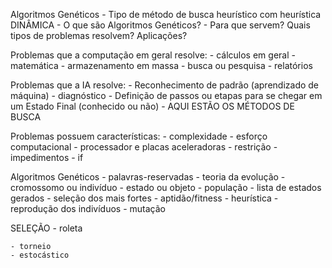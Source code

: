 Algoritmos Genéticos
    - Tipo de método de busca heurístico com heurística DINÂMICA
    - O que são Algoritmos Genéticos?
    - Para que servem? Quais tipos de problemas resolvem? Aplicações?

Problemas que a computação em geral resolve:
    - cálculos em geral - matemática
    - armazenamento em massa
    - busca ou pesquisa - relatórios

Problemas que a IA resolve:
    - Reconhecimento de padrão (aprendizado de máquina) - diagnóstico
    - Definição de passos ou etapas para se chegar em um Estado Final (conhecido ou não)
        - AQUI ESTÃO OS MÉTODOS DE BUSCA

Problemas possuem características:
    - complexidade
        - esforço computacional - processador e placas aceleradoras
    - restrição
        - impedimentos - if

Algoritmos Genéticos
    - palavras-reservadas
        - teoria da evolução
            - cromossomo ou indivíduo - estado ou objeto
            - população - lista de estados gerados
            - seleção dos mais fortes - aptidão/fitness - heurística
            - reprodução dos indivíduos
            - mutação

SELEÇÃO
    - roleta
        
    - torneio
    - estocástico